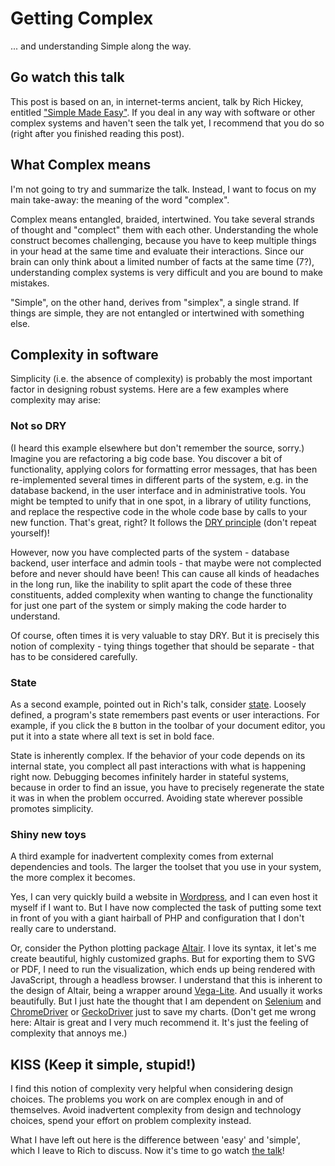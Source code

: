 # Getting Complex
... and understanding Simple along the way.

## Go watch this talk

This post is based on an, in internet-terms ancient, talk by Rich Hickey, 
entitled ["Simple Made Easy"](https://www.infoq.com/presentations/Simple-Made-Easy/).
If you deal in any way with software or other complex systems and haven't seen the talk yet, I recommend
that you do so (right after you finished reading this post).


## What Complex means

I'm not going to try and summarize the talk.
Instead, I want to focus on my main take-away: the meaning of the word "complex".

Complex means entangled, braided, intertwined. 
You take several strands of thought and "complect" them with each other.
Understanding the whole construct becomes challenging, because you have to keep multiple things in your head
at the same time and evaluate their interactions.
Since our brain can only think about a limited number of facts at the same time (7?), understanding
complex systems is very difficult and you are bound to make mistakes.

"Simple", on the other hand, derives from "simplex", a single strand.
If things are simple, they are not entangled or intertwined with something else.


## Complexity in software

Simplicity (i.e. the absence of complexity) is probably the most important factor in designing robust systems.
Here are a few examples where complexity may arise:


### Not so DRY

(I heard this example elsewhere but don't remember the source, sorry.) Imagine you are refactoring
a big code base. You discover a bit of functionality, applying colors for formatting error messages,
that has been re-implemented several times in different parts of the system, e.g. in the database backend,
in the user interface and in administrative tools.
You might be tempted to unify that in one spot, in a library of utility functions, and replace the respective code
in the whole code base by calls to your new function.
That's great, right? It follows the [DRY principle](https://de.wikipedia.org/wiki/Don%E2%80%99t_repeat_yourself) (don't repeat yourself)!

However, now you have complected parts of the system - database backend, user interface and admin tools - that
maybe were not complected before and never should have been!
This can cause all kinds of headaches in the long run, like the inability to split apart the code of these
three constituents, added complexity when wanting to change the functionality for just one part of the system or
simply making the code harder to understand.

Of course, often times it is very valuable to stay DRY.
But it is precisely this notion of complexity - tying things together that should be separate - that has to 
be considered carefully.


### State

As a second example, pointed out in Rich's talk, consider [state](https://en.wikipedia.org/wiki/State_(computer_science)).
Loosely defined, a program's state remembers past events or user interactions.
For example, if you click the ``B`` button in the toolbar of your document editor, you put it into a state where all text is set in bold face.

State is inherently complex.
If the behavior of your code depends on its internal state, you complect all past interactions with what is happening right now.
Debugging becomes infinitely harder in stateful systems, because in order to find an issue, you have to precisely
regenerate the state it was in when the problem occurred.
Avoiding state wherever possible promotes simplicity.


### Shiny new toys

A third example for inadvertent complexity comes from external dependencies and tools.
The larger the toolset that you use in your system, the more complex it becomes.

Yes, I can very quickly build a website in [Wordpress](https://wordpress.com/), and I can even host it myself if I want to.
But I have now complected the task of putting some text in front of you with a giant hairball of PHP and configuration
that I don't really care to understand.

Or, consider the Python plotting package [Altair](https://altair-viz.github.io/).
I love its syntax, it let's me create beautiful, highly customized graphs.
But for exporting them to SVG or PDF, I need to run the visualization, which ends up being rendered with JavaScript,
through a headless browser.
I understand that this is inherent to the design of Altair, being a wrapper around [Vega-Lite](https://vega.github.io/vega-lite/docs/).
And usually it works beautifully.
But I just hate the thought that I am dependent on [Selenium](https://www.selenium.dev/selenium/docs/api/py/)
and [ChromeDriver](https://chromedriver.chromium.org/) or [GeckoDriver](https://firefox-source-docs.mozilla.org/testing/geckodriver/)
just to save my charts.
(Don't get me wrong here: Altair is great and I very much recommend it. It's just the feeling of complexity that annoys me.)


## KISS (Keep it simple, stupid!)

I find this notion of complexity very helpful when considering design choices.
The problems you work on are complex enough in and of themselves.
Avoid inadvertent complexity from design and technology choices, spend your effort on problem complexity instead.

What I have left out here is the difference between 'easy' and 'simple', which I leave to Rich to discuss.
Now it's time to go watch [the talk](https://www.infoq.com/presentations/Simple-Made-Easy/)!


